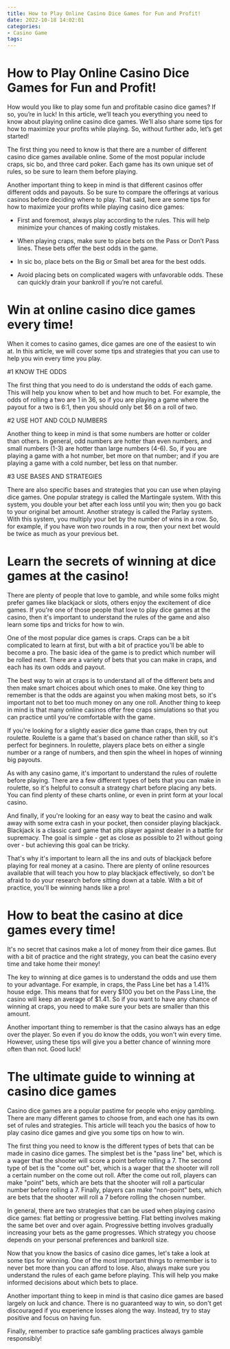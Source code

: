 ```yaml
---
title: How to Play Online Casino Dice Games for Fun and Profit!
date: 2022-10-18 14:02:01
categories:
- Casino Game
tags:
---
```



#  How to Play Online Casino Dice Games for Fun and Profit!

How would you like to play some fun and profitable casino dice games? If so, you’re in luck! In this article, we’ll teach you everything you need to know about playing online casino dice games. We’ll also share some tips for how to maximize your profits while playing. So, without further ado, let’s get started!

The first thing you need to know is that there are a number of different casino dice games available online. Some of the most popular include craps, sic bo, and three card poker. Each game has its own unique set of rules, so be sure to learn them before playing.

Another important thing to keep in mind is that different casinos offer different odds and payouts. So be sure to compare the offerings at various casinos before deciding where to play. That said, here are some tips for how to maximize your profits while playing casino dice games:

* First and foremost, always play according to the rules. This will help minimize your chances of making costly mistakes.

* When playing craps, make sure to place bets on the Pass or Don’t Pass lines. These bets offer the best odds in the game.

* In sic bo, place bets on the Big or Small bet area for the best odds.

* Avoid placing bets on complicated wagers with unfavorable odds. These can quickly drain your bankroll if you’re not careful.

#  Win at online casino dice games every time!

When it comes to casino games, dice games are one of the easiest to win at. In this article, we will cover some tips and strategies that you can use to help you win every time you play.

#1 KNOW THE ODDS

The first thing that you need to do is understand the odds of each game. This will help you know when to bet and how much to bet. For example, the odds of rolling a two are 1 in 36, so if you are playing a game where the payout for a two is 6:1, then you should only bet $6 on a roll of two.

#2 USE HOT AND COLD NUMBERS

Another thing to keep in mind is that some numbers are hotter or colder than others. In general, odd numbers are hotter than even numbers, and small numbers (1-3) are hotter than large numbers (4-6). So, if you are playing a game with a hot number, bet more on that number; and if you are playing a game with a cold number, bet less on that number.

#3 USE BASES AND STRATEGIES

There are also specific bases and strategies that you can use when playing dice games. One popular strategy is called the Martingale system. With this system, you double your bet after each loss until you win; then you go back to your original bet amount. Another strategy is called the Parlay system. With this system, you multiply your bet by the number of wins in a row. So, for example, if you have won two rounds in a row, then your next bet would be twice as much as your previous bet.

#  Learn the secrets of winning at dice games at the casino!

There are plenty of people that love to gamble, and while some folks might prefer games like blackjack or slots, others enjoy the excitement of dice games. If you're one of those people that love to play dice games at the casino, then it's important to understand the rules of the game and also learn some tips and tricks for how to win.

One of the most popular dice games is craps. Craps can be a bit complicated to learn at first, but with a bit of practice you'll be able to become a pro. The basic idea of the game is to predict which number will be rolled next. There are a variety of bets that you can make in craps, and each has its own odds and payout.

The best way to win at craps is to understand all of the different bets and then make smart choices about which ones to make. One key thing to remember is that the odds are against you when making most bets, so it's important not to bet too much money on any one roll. Another thing to keep in mind is that many online casinos offer free craps simulations so that you can practice until you're comfortable with the game.

If you're looking for a slightly easier dice game than craps, then try out roulette. Roulette is a game that's based on chance rather than skill, so it's perfect for beginners. In roulette, players place bets on either a single number or a range of numbers, and then spin the wheel in hopes of winning big payouts.

As with any casino game, it's important to understand the rules of roulette before playing. There are a few different types of bets that you can make in roulette, so it's helpful to consult a strategy chart before placing any bets. You can find plenty of these charts online, or even in print form at your local casino.

And finally, if you're looking for an easy way to beat the casino and walk away with some extra cash in your pocket, then consider playing blackjack. Blackjack is a classic card game that pits player against dealer in a battle for supremacy. The goal is simple - get as close as possible to 21 without going over - but achieving this goal can be tricky.

That's why it's important to learn all the ins and outs of blackjack before playing for real money at a casino. There are plenty of online resources available that will teach you how to play blackjack effectively, so don't be afraid to do your research before sitting down at a table. With a bit of practice, you'll be winning hands like a pro!

#  How to beat the casino at dice games every time!

It's no secret that casinos make a lot of money from their dice games. But with a bit of practice and the right strategy, you can beat the casino every time and take home their money!

The key to winning at dice games is to understand the odds and use them to your advantage. For example, in craps, the Pass Line bet has a 1.41% house edge. This means that for every $100 you bet on the Pass Line, the casino will keep an average of $1.41. So if you want to have any chance of winning at craps, you need to make sure your bets are smaller than this amount.

Another important thing to remember is that the casino always has an edge over the player. So even if you do know the odds, you won't win every time. However, using these tips will give you a better chance of winning more often than not. Good luck!

#  The ultimate guide to winning at casino dice games

Casino dice games are a popular pastime for people who enjoy gambling. There are many different games to choose from, and each one has its own set of rules and strategies. This article will teach you the basics of how to play casino dice games and give you some tips on how to win.

The first thing you need to know is the different types of bets that can be made in casino dice games. The simplest bet is the "pass line" bet, which is a wager that the shooter will score a point before rolling a 7. The second type of bet is the "come out" bet, which is a wager that the shooter will roll a certain number on the come out roll. After the come out roll, players can make "point" bets, which are bets that the shooter will roll a particular number before rolling a 7. Finally, players can make "non-point" bets, which are bets that the shooter will roll a 7 before rolling the chosen number.

In general, there are two strategies that can be used when playing casino dice games: flat betting or progressive betting. Flat betting involves making the same bet over and over again. Progressive betting involves gradually increasing your bets as the game progresses. Which strategy you choose depends on your personal preferences and bankroll size.

Now that you know the basics of casino dice games, let's take a look at some tips for winning. One of the most important things to remember is to never bet more than you can afford to lose. Also, always make sure you understand the rules of each game before playing. This will help you make informed decisions about which bets to place.

Another important thing to keep in mind is that casino dice games are based largely on luck and chance. There is no guaranteed way to win, so don't get discouraged if you experience losses along the way. Instead, try to stay positive and focus on having fun.

Finally, remember to practice safe gambling practices always gamble responsibly!